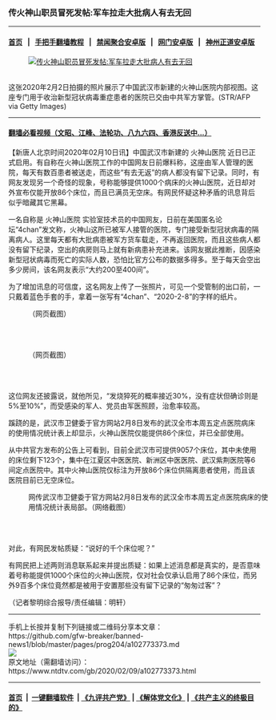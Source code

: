 ### 传火神山职员冒死发帖:军车拉走大批病人有去无回
------------------------

#### [首页](https://github.com/gfw-breaker/banned-news1/blob/master/README.md) &nbsp;&nbsp;|&nbsp;&nbsp; [手把手翻墙教程](https://github.com/gfw-breaker/guides/wiki) &nbsp;&nbsp;|&nbsp;&nbsp; [禁闻聚合安卓版](https://github.com/gfw-breaker/bn-android) &nbsp;&nbsp;|&nbsp;&nbsp; [网门安卓版](https://github.com/oGate2/oGate) &nbsp;&nbsp;|&nbsp;&nbsp; [神州正道安卓版](https://github.com/SzzdOgate/update) 



<div><div class="featured_image">
 <a href="https://i.ntdtv.com/assets/uploads/2020/02/GettyImages-1198072766.jpg" target="_blank">
  <figure>
   <img alt="传火神山职员冒死发帖:军车拉走大批病人有去无回" src="https://i.ntdtv.com/assets/uploads/2020/02/GettyImages-1198072766-800x450.jpg"/>
  </figure><br/>
 </a>
 <span class="caption">
  这张2020年2月2日拍摄的照片展示了中国武汉市新建的火神山医院内部视图。这座专门用于收治新型冠状病毒重症患者的医院已交由中共军方掌管。(STR/AFP via Getty Images)
 </span>
</div>
</div><hr/>

#### [翻墙必看视频（文昭、江峰、法轮功、八九六四、香港反送中...）](http://167.172.214.107/home.html)

<div><div class="post_content" itemprop="articleBody">
 <p>
  【新唐人北京时间2020年02月10日讯】中国武汉市新建的
  <ok href="https://www.ntdtv.com/gb/火神山医院.htm">
   火神山医院
  </ok>
  近日已正式启用。有自称在火神山医院工作的中国网友日前爆料称，这座由军人管理的医院，每天有数百患者被送走，而这些“有去无返”的病人都没有留下记录。同时，有网友发现另一个奇怪的现象，号称能够提供1000个病床的火神山医院，近日却对外宣布仅能开放86个床位，而且已满员无空床。有网民怀疑这种矛盾的讯息背后似乎暗藏其它黑幕。
 </p>
 <p>
  一名自称是
  <ok href="https://www.ntdtv.com/gb/火神山医院.htm">
   火神山医院
  </ok>
  实验室技术员的中国网友，日前在美国匿名论坛“4chan”发文称，火神山这所已被军人接管的医院，专门接受新型冠状病毒的隔离病人。这里每天都有大批病患被军方货车载走，不再返回医院，而且这些病人都没有留下纪录，空出的病房则马上就有新病患补充进来。该网友据此推断，因感染新型冠状病毒而死亡的实际人数，恐怕比官方公布的数据多得多。至于每天会空出多少房间，该名网友表示“大约200至400间”。
 </p>
 <p>
  为了增加讯息的可信度，这名网友上传了一张照片，可见一个受管制的出口前，一只戴着蓝色手套的手，拿着一张写有“4chan”、“2020-2-8”的字样的纸片。
 </p>
 <figure class="wp-caption alignnone" id="attachment_102773376" style="width: 600px">
  <img alt="" class="size-medium wp-image-102773376" src="https://i.ntdtv.com/assets/uploads/2020/02/270e3d87f0e6bccb2bff6c5a296a1a3c-600x154.jpg">
   <br/><figcaption class="wp-caption-text">
    （网页截图）
   </figcaption><br/>
  </img>
 </figure><br/>
 <figure class="wp-caption alignnone" id="attachment_102773377" style="width: 400px">
  <img alt="" class="size-full wp-image-102773377" src="https://i.ntdtv.com/assets/uploads/2020/02/phpmV6uUJ.jpg">
   <br/><figcaption class="wp-caption-text">
    （网页截图）
   </figcaption><br/>
  </img>
 </figure><br/>
 <p>
  这位网友还披露说，就他所见，“发烧猝死的概率接近30%，没有症状但确诊则是5%至10%”，而受感染的军人、党员由军医照顾，治愈率较高。
 </p>
 <p>
  蹊跷的是，武汉市卫健委于官方网站2月8日发布的武汉全市本周五定点医院病床的使用情况统计表上却显示，火神山医院仅能提供86个床位，并已全部使用。
 </p>
 <p>
  从中共官方发布的公告上可看到，目前全武汉市可提供9057个床位，其中未使用的床位剩下123个，集中在江夏区中医医院、新洲区中医医院、武汉紫荆医院等6间定点医院中。其中火神山医院仅标注为开放86个床位供隔离患者使用，而且该医院目前已无空床位。
 </p>
 <figure class="wp-caption alignnone" id="attachment_102773378" style="width: 488px">
  <img alt="" class="size-full wp-image-102773378" src="https://i.ntdtv.com/assets/uploads/2020/02/281215f03980eaf35b73ea5c30a6bdc4.jpg"/>
  <br/><figcaption class="wp-caption-text">
   网传武汉市卫健委于官方网站2月8日发布的武汉全市本周五定点医院病床的使用情况统计表局部。（网络截图）
  </figcaption><br/>
 </figure><br/>
 <p>
  对此，有网民发帖质疑：“说好的千个床位呢？”
 </p>
 <p>
  有网民把上述两则消息联系起来并提出质疑：如果上述消息都是真实的，是否意味着号称能提供1000个床位的火神山医院，仅对社会仅承认启用了86个床位，而另外9百多个床位竟然都是被用于安置那些没有留下记录的“匆匆过客”？
 </p>
 <p>
  （记者黎明综合报导/责任编辑：明轩）
 </p>
 <div class="single_ad">
 </div>
</div>
</div>
<hr/>
手机上长按并复制下列链接或二维码分享本文章：<br/>
https://github.com/gfw-breaker/banned-news1/blob/master/pages/prog204/a102773373.md <br/>
<a href='https://github.com/gfw-breaker/banned-news1/blob/master/pages/prog204/a102773373.md'><img src='https://github.com/gfw-breaker/banned-news1/blob/master/pages/prog204/a102773373.md.png'/></a> <br/>
原文地址（需翻墙访问）：https://www.ntdtv.com/gb/2020/02/09/a102773373.html


------------------------
#### [首页](https://github.com/gfw-breaker/banned-news1/blob/master/README.md) &nbsp;|&nbsp; [一键翻墙软件](https://github.com/gfw-breaker/nogfw/blob/master/README.md) &nbsp;| [《九评共产党》](https://github.com/gfw-breaker/9ping.md/blob/master/README.md#九评之一评共产党是什么) | [《解体党文化》](https://github.com/gfw-breaker/jtdwh.md/blob/master/README.md) | [《共产主义的终极目的》](https://github.com/gfw-breaker/gczydzjmd.md/blob/master/README.md)


<img src='http://gfw-breaker.win/banned-news/pages/prog204/a102773373.md' width='0px' height='0px'/>